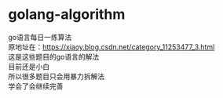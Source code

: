# golang-algorithm
go语言每日一练算法  
原地址在：https://xiaoy.blog.csdn.net/category_11253477_3.html  
这是这些题目的go语言的解法  
目前还是小白  
所以很多题目只会用暴力拆解法  
学会了会继续完善  
